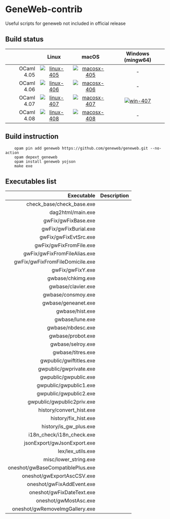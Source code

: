 # GeneWeb-contrib

Useful scripts for geneweb not included in official release

## Build status

|            | Linux                       | macOS                        | Windows (mingw64)
| ---:       | :---:                       | :---:                        | :---:
| OCaml 4.05 | [![linux-405]][travis-link] | [![macosx-405]][travis-link] | -
| OCaml 4.06 | [![linux-406]][travis-link] | [![macosx-406]][travis-link] | -
| OCaml 4.07 | [![linux-407]][travis-link] | [![macosx-407]][travis-link] | [![win-407]][appveyor-link]
| OCaml 4.08 | [![linux-408]][travis-link] | [![macosx-408]][travis-link] | -

[linux-405]:https://travis-matrix-badges.herokuapp.com/repos/geneweb/geneweb-contrib/branches/master/1
[linux-406]:https://travis-matrix-badges.herokuapp.com/repos/geneweb/geneweb-contrib/branches/master/2
[linux-407]:https://travis-matrix-badges.herokuapp.com/repos/geneweb/geneweb-contrib/branches/master/3
[linux-408]:https://travis-matrix-badges.herokuapp.com/repos/geneweb/geneweb-contrib/branches/master/4
[macosx-405]:https://travis-matrix-badges.herokuapp.com/repos/geneweb/geneweb-contrib/branches/master/5
[macosx-406]:https://travis-matrix-badges.herokuapp.com/repos/geneweb/geneweb-contrib/branches/master/6
[macosx-407]:https://travis-matrix-badges.herokuapp.com/repos/geneweb/geneweb-contrib/branches/master/7
[macosx-408]:https://travis-matrix-badges.herokuapp.com/repos/geneweb/geneweb-contrib/branches/master/8
[win-407]:https://ci.appveyor.com/api/projects/status/5a5yk7jvxk332pxu/branch/master?svg=true
[travis-link]:https://travis-ci.org/geneweb/geneweb
[appveyor-link]:https://ci.appveyor.com/project/geneweb/geneweb

## Build instruction

```
    opam pin add geneweb https://github.com/geneweb/geneweb.git --no-action
    opam depext geneweb
    opam install geneweb yojson
    make exe
```

## Executables list

| Executable | Description
| ---: | :---
|check_base/check_base.exe|
|dag2html/main.exe|
|gwFix/gwFixBase.exe|
|gwFix/gwFixBurial.exe|
|gwFix/gwFixEvtSrc.exe|
|gwFix/gwFixFromFile.exe|
|gwFix/gwFixFromFileAlias.exe|
|gwFix/gwFixFromFileDomicile.exe|
|gwFix/gwFixY.exe|
|gwbase/chkimg.exe|
|gwbase/clavier.exe|
|gwbase/consmoy.exe|
|gwbase/geneanet.exe|
|gwbase/hist.exe|
|gwbase/lune.exe|
|gwbase/nbdesc.exe|
|gwbase/probot.exe|
|gwbase/selroy.exe|
|gwbase/titres.exe|
|gwpublic/gwiftitles.exe|
|gwpublic/gwprivate.exe|
|gwpublic/gwpublic.exe|
|gwpublic/gwpublic1.exe|
|gwpublic/gwpublic2.exe|
|gwpublic/gwpublic2priv.exe|
|history/convert_hist.exe|
|history/fix_hist.exe|
|history/is_gw_plus.exe|
|i18n_check/i18n_check.exe|
|jsonExport/gwJsonExport.exe|
|lex/lex_utils.exe|
|misc/lower_string.exe|
|oneshot/gwBaseCompatiblePlus.exe|
|oneshot/gwExportAscCSV.exe|
|oneshot/gwFixAddEvent.exe|
|oneshot/gwFixDateText.exe|
|oneshot/gwMostAsc.exe|
|oneshot/gwRemoveImgGallery.exe|
